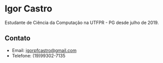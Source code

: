 # Igor Castro

Estudante de Ciência da Computação na UTFPR - PG desde julho de 2019.

## Contato
* Email: igorpfcastro@gmail.com
* Telefone: (19)99302-7135


<!---
igorcasro/igorcasro is a ✨ special ✨ repository because its `README.md` (this file) appears on your GitHub profile.
You can click the Preview link to take a look at your changes.
--->
